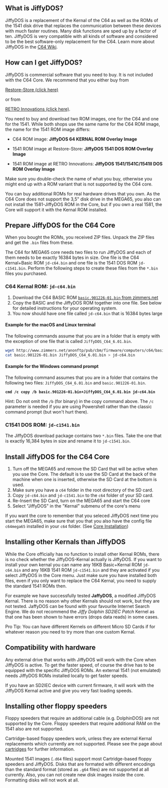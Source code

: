 ## What is JiffyDOS?

JiffyDOS is a replacement of the Kernal of the C64 as well as the ROMs of the 1541 disk drive that replaces the communication between these devices with much faster routines. Many disk functions are sped up by a factor of ten. JiffyDOS is very compatible with all kinds of software and considered to be the best software-only replacement for the C64.
Learn more about JiffyDOS in the [C64 Wiki](https://www.c64-wiki.com/wiki/JiffyDOS).

## How can I get JiffyDOS?

JiffyDOS is commercial software that you need to buy. It is not included with the C64 Core. We recommend that you either buy from

[Restore-Store (click here)](https://restore-store.de/89-jiffydos)

or from

[RETRO Innovations (click here)](http://store.go4retro.com/search.php?search_query=JiffyDOS&x=0&y=0).

You need to buy and download two ROM images, one for the C64 and one for the
1541. While both shops use the same name for the C64 ROM image, the name for
the 1541 ROM image differs:

* C64 ROM image: **JiffyDOS 64 KERNAL ROM Overlay Image**

* 1541 ROM image at Restore-Store: **JiffyDOS 1541 DOS ROM Overlay Image**

* 1541 ROM image at RETRO Innovations: **JiffyDOS 1541/1541C/1541II DOS ROM Overlay Image**

Make sure you double-check the name of what you buy, otherwise you might
end up with a ROM variant that is not supported by the C64 core.

You can buy additional ROMs for real hardware drives that you own. As the C64 Core does not support the 3,5" disk drive in the MEGA65, you also can not install the 1581-JiffyDOS ROM in the Core, but if you own a real 1581, the Core will support it with the Kernal ROM installed.

## Prepare JiffyDOS for the C64 Core

When you bought the ROMs, you received ZIP files. Unpack the ZIP files and get the `.bin` files from these.

The C64 for MEGA65 core needs two files to run JiffyDOS and each of them needs
to be exactly 16384 bytes in size. One file is the C64 Kernal+Basic ROM
`jd-c64.bin` and one file is the 1541 DOS ROM `jd-c1541.bin`. Perform the
following steps to create these files from the `*.bin` files you purchased.

### C64 Kernal ROM: `jd-c64.bin`

1. Download the C64 BASIC ROM [`basic.901226-01.bin` from zimmers.net](http://www.zimmers.net/anonftp/pub/cbm/firmware/computers/c64/basic.901226-01.bin)
2. Copy the BASIC and the JiffyDOS ROM together into one file. See below for detailed instructions for your operating system.
3. You now should have one file called `jd-c64.bin` that is 16384 bytes large

#### Example for the macOS and Linux terminal

The following commands assume that you are in a folder that is empty with the
exception of one file that is called `JiffyDOS_C64_6.01.bin`.

```bash
wget http://www.zimmers.net/anonftp/pub/cbm/firmware/computers/c64/basic.901226-01.bin
cat basic.901226-01.bin JiffyDOS_C64_6.01.bin > jd-c64.bin
```

#### Example for the Windows command prompt

The following command assumes that you are in a folder that contains the
following two files: `JiffyDOS_C64_6.01.bin` and `basic.901226-01.bin`.

**`cmd /c copy /b basic.901226-01.bin+JiffyDOS_C64_6.01.bin jd-c64.bin`**

Hint: Do not omit the `/b` (for binary) in the copy command above. The `/c` parameter is needed if you are using Powershell rather than the classic command prompt (but won't hurt there).

### C1541 DOS ROM: `jd-c1541.bin`

The JiffyDOS download package contains two `*.bin` files. Take the one that
is exactly 16,384 bytes in size and rename it to `jd-c1541.bin`.

## Install JiffyDOS for the C64 Core

1. Turn off the MEGA65 and remove the SD Card that will be active when you use the Core. The default is to use the SD Card at the back of the machine when one is inserted, otherwise the SD Card at the bottom is used.
2. Make sure you have a `c64` folder in the root directory of the SD card.
3. Copy `jd-c64.bin` and `jd-c1541.bin` to the `c64` folder of your SD card.
4. Re-Insert the SD Card, turn on the MEGA65 and start the C64 core
5. Select "JiffyDOS" in the "Kernal" submenu of the core's menu

If you want the core to remember that you seleced JiffyDOS next time you start the MEGA65, make sure that you that you also have the config file `c64mega65` installed in your `c64` folder. (See [Core Installation](installation.html#config-file))

## Installing other Kernals than JiffyDOS

While the Core officially has no function to install other Kernal ROMs, there is no check whether the JiffyDOS-Kernal actually is JiffyDOS. If you want to install your own kernal you can name any 16KB Basic+Kernal ROM `jd-c64.bin` and any 16KB 1541 ROM `jd-c1541.bin` and they are activated if you select JiffyDOS in the Core menu. Just make sure you have installed both files, even if you only want to replace the C64 Kernal, you need to supply the standard 1541 ROMs then.

For example we have successfully tested **JaffyDOS**, a modified JiffyDOS Kernal. There is no reason why other Kernals should not work, but they are not tested. JaffyDOS can be found with your favourite Internet Search Engine. We do not recommend the *Jiffy Dolphin SD2IEC Patch* Kernel as that one has been shown to have errors (drops data reads) in some cases.

Pro Tip: You can have different Kernels on different Micro SD Cards if for whatever reason you need to try more than one custom Kernal.

## Compatibility with hardware

Any external drive that works with JiffyDOS will work with the Core when JiffyDOS is active. To get the faster speed, of course the drive has to be equipped with the specific JiffyDOS ROMs. An external 1541 (not emulated) needs JiffyDOS ROMs installed locally to get faster speeds.

If you have an SD2IEC device with current firmware, it will work with the JiffyDOS Kernal active and give you very fast loading speeds.

## Installing other floppy speeders

Floppy speeders that require an additional cable (e.g. DolphinDOS) are not supported by the Core. Floppy speeders that require additional RAM on the 1541 also are not supported.

Cartridge-based floppy speeders work, unless they are external Kernal replacements which currently are not supported. Please see the page about [cartridges](c64-cartridges.html#other-cartridges-tested-and-working) for further information.

Mounted 1541 images (`.d64` files) support most Cartridge-based floppy speeders and JiffyDOS. Disks that are formated with different encodings than the standard format (stored as `.g64` files) are not supported at all currently. Also, you can not create new disk images inside the core. Formatting disks will not work at all.